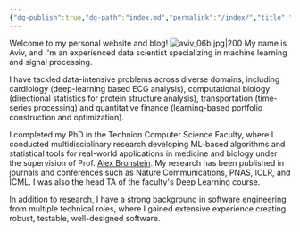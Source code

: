 ```yaml
---
{"dg-publish":true,"dg-path":"index.md","permalink":"/index/","title":"Welcome","tags":["gardenEntry"]}
---
```



Welcome to my personal website and blog!
![aviv_06b.jpg|200](/img/user/Actions/Output/avivr.net/_assets/aviv_06b.jpg)
My name is Aviv, and I'm an experienced data scientist specializing in machine learning and signal processing.

I have tackled data-intensive problems across diverse domains, including cardiology (deep-learning based ECG analysis), computational biology (directional statistics for protein structure analysis), transportation (time-series processing) and quantitative finance (learning-based portfolio construction and optimization).

I completed my PhD in the Technion Computer Science Faculty, where I conducted multidisciplinary research developing ML-based algorithms and statistical tools for real-world applications in medicine and biology under the supervision of Prof. [Alex Bronstein](https://bron.cs.technion.ac.il).
My research has been published in journals and conferences such as Nature Communications, PNAS, ICLR, and ICML. I was also the head TA of the faculty's Deep Learning course.

In addition to research, I have a strong background in software engineering from multiple technical roles, where I gained extensive experience creating robust, testable, well-designed software.

